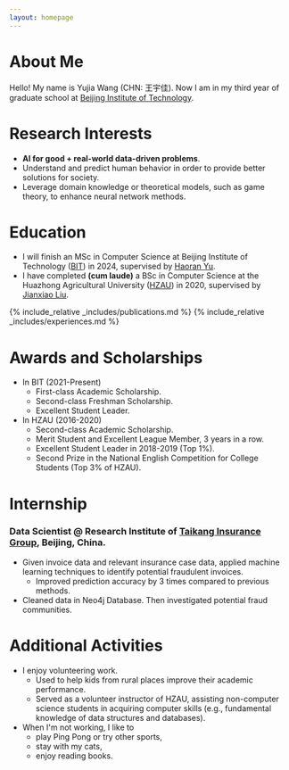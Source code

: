 ```yaml
---
layout: homepage
---
```


# About Me

Hello! My name is Yujia Wang (CHN: 王宇佳). Now I am in my third year of graduate school at [Beijing Institute of Technology](https://english.bit.edu.cn/).  

# Research Interests

- **AI for good + real-world data-driven problems**.
- Understand and predict human behavior in order to provide better solutions for society.
- Leverage domain knowledge or theoretical models, such as game theory, to enhance neural network methods.

# Education

- I will finish an MSc in Computer Science at Beijing Institute of Technology ([BIT](https://english.bit.edu.cn/)) in 2024, supervised by [Haoran Yu](https://scholar.google.com/citations?hl=en&user=-vZRFXgAAAAJ).
- I have completed **(cum laude)** a BSc in Computer Science at the Huazhong Agricultural University ([HZAU](http://www.hzau.edu.cn/en/HOME.htm)) in 2020, supervised by [Jianxiao Liu](https://dblp.org/pid/60/8456.html).

{% include_relative _includes/publications.md %}
{% include_relative _includes/experiences.md %}

# Awards and Scholarships 
- In BIT (2021-Present)
  - First-class Academic Scholarship.
  - Second-class Freshman Scholarship.
  - Excellent Student Leader.
- In HZAU (2016-2020)
  - Second-class Academic Scholarship.
  - Merit Student and Excellent League Member, 3 years in a row. 
  - Excellent Student Leader in 2018-2019 (Top 1\%).
  - Second Prize in the National English Competition for College Students (Top 3% of HZAU).

# Internship
### Data Scientist \@ Research Institute of [Taikang Insurance Group](https://www.taikang.com/about_en.html), Beijing, China.
- Given invoice data and relevant insurance case data, applied machine learning techniques to identify potential fraudulent invoices.
  - Improved prediction accuracy by 3 times compared to previous methods.
- Cleaned data in Neo4j Database. Then investigated potential fraud communities. 

# Additional Activities
- I enjoy volunteering work.
  - Used to help kids from rural places improve their academic performance.
  - Served as a volunteer instructor of HZAU, assisting non-computer science students in acquiring computer skills (e.g., fundamental knowledge of data structures and databases).
- When I'm not working, I like to 
  - play Ping Pong or try other sports,
  - stay with my cats,
  - enjoy reading books.
